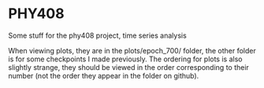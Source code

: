 # PHY408
Some stuff for the phy408 project, time series analysis

When viewing plots, they are in the plots/epoch_700/ folder, the other folder is for some checkpoints I made previously. 
The ordering for plots is also slightly strange, they should be viewed in the order corresponding to their number (not the order they appear in the folder on github). 

